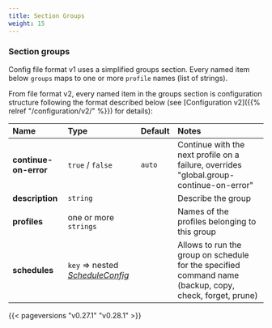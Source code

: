 ```yaml
---
title: Section Groups
weight: 15
---
```

### Section **groups**

Config file format v1 uses a simplified groups section. Every named item below `groups`
maps to one or more `profile` names (list of strings).

From file format v2, every named item in the groups section is configuration structure
following the format described below (see [Configuration v2]({{% relref "/configuration/v2/" %}})
for details):

| Name              | Type                    | Default  | Notes |
|:------------------|:------------------------|:---------|:------|
| **continue-on-error** |`true` / `false` |`auto` |Continue with the next profile on a failure, overrides "global.group-continue-on-error" |
| **description** |`string` | |Describe the group |
| **profiles** |one or more `strings` | |Names of the profiles belonging to this group |
| **schedules** |`key` => nested *[ScheduleConfig](../nested/scheduleconfig)* | |Allows to run the group on schedule for the specified command name (backup, copy, check, forget, prune) |




{{< pageversions "v0.27.1" "v0.28.1" >}}

